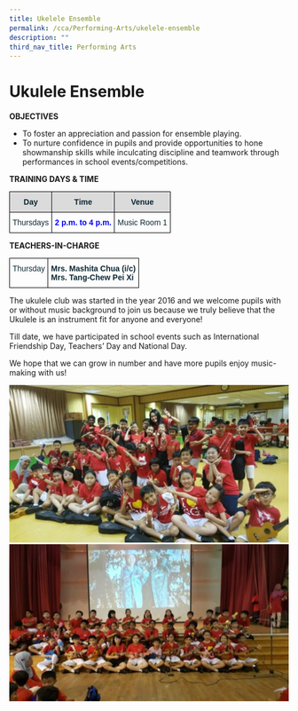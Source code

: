```yaml
---
title: Ukelele Ensemble
permalink: /cca/Performing-Arts/ukelele-ensemble
description: ""
third_nav_title: Performing Arts
---
```

# Ukulele Ensemble
**OBJECTIVES**

* To foster an appreciation and passion for ensemble playing.
* To nurture confidence in pupils and provide opportunities to hone showmanship skills while inculcating discipline and teamwork through performances in school events/competitions.

**TRAINING DAYS & TIME**
<style type="text/css">
.tg  {border-collapse:collapse;border-spacing:0;}
.tg td{border-color:black;border-style:solid;border-width:1px;font-family:Arial, sans-serif;font-size:14px;
  overflow:hidden;padding:10px 5px;word-break:normal;}
.tg th{border-color:black;border-style:solid;border-width:1px;font-family:Arial, sans-serif;font-size:14px;
  font-weight:normal;overflow:hidden;padding:10px 5px;word-break:normal;}
.tg .tg-1jib{color:#0C2733;text-align:center;vertical-align:middle}
.tg .tg-woip{background-color:#DBDBDB;color:#0C2733;font-weight:bold;text-align:center;vertical-align:top}
.tg .tg-ums8{color:#00F;font-weight:bold;text-align:center;vertical-align:top}
</style>
<table class="tg">
<thead>
  <tr>
    <th class="tg-woip">Day</th>
    <th class="tg-woip">Time</th>
    <th class="tg-woip">Venue</th>
  </tr>
</thead>
<tbody>
  <tr>
    <td class="tg-1jib">Thursdays</td>
    <td class="tg-ums8">2 p.m. to 4 p.m.<br></td>
    <td class="tg-1jib">Music Room 1</td>
  </tr>
</tbody>
</table>

**TEACHERS-IN-CHARGE**
<style type="text/css">
.tg  {border-collapse:collapse;border-spacing:0;}
.tg td{border-color:black;border-style:solid;border-width:1px;font-family:Arial, sans-serif;font-size:14px;
  overflow:hidden;padding:10px 5px;word-break:normal;}
.tg th{border-color:black;border-style:solid;border-width:1px;font-family:Arial, sans-serif;font-size:14px;
  font-weight:normal;overflow:hidden;padding:10px 5px;word-break:normal;}
.tg .tg-eohv{color:#0C2733;text-align:center;vertical-align:top}
.tg .tg-z01w{color:#0C2733;font-weight:bold;text-align:left;vertical-align:top}
</style>
<table class="tg">
<thead>
  <tr>
    <td class="tg-eohv">Thursday</td>
    <td class="tg-z01w">Mrs. Mashita Chua (i/c)<br>Mrs. Tang-Chew Pei Xi</td>
  </tr>
</thead>
</table>

The ukulele club was started in the year 2016 and we welcome pupils with or without music background to join us because we truly believe that the Ukulele is an instrument fit for anyone and everyone!

Till date, we have participated in school events such as International Friendship Day, Teachers’ Day and National Day.

We hope that we can grow in number and have more pupils enjoy music-making with us!

![](/images/Ukulele%20Ensemble%20-%201.jpg)
![](/images/Ukulele%20Ensemble%20-%202.jpg)
